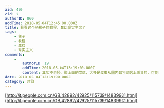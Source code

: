 ```yaml
---
aid: 470
cid: 2
authorID: 860
addTime: 2018-05-04T12:45:00.000Z
title: 看看这个搭梯子的教程，魔幻现实主义？
tags:
    - 梯子
    - 教程
    - 魔幻
    - 现实主义
comments:
    -
        authorID: 19
        addTime: 2018-05-04T13:19:00.000Z
        content: 其实不奇怪，那上面的文章，大多是爬虫从国内其它网站上采集的，可能有个信任白名单，在名单上的网站，采集的文章不用审核直接发布。
date: 2018-05-04T13:19:00.000Z
category: 时政
---
```


[http://it.people.com.cn/GB/42892/42925/115739/14839931.html](http://it.people.com.cn/GB/42892/42925/115739/14839931.html)
